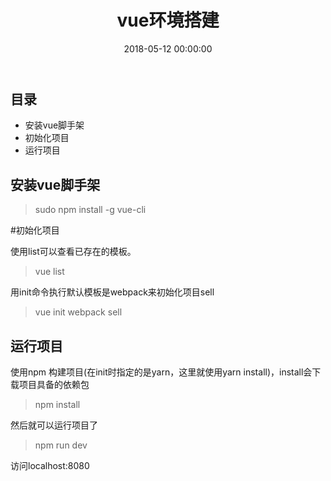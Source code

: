 ﻿---
layout: post
title: vue环境搭建
date: 2018-05-12 00:00:00
categories: 前端
tags: Vue
---

## 目录

- 安装vue脚手架
- 初始化项目
- 运行项目

## 安装vue脚手架

> sudo npm install -g vue-cli

#初始化项目

使用list可以查看已存在的模板。

> vue list

用init命令执行默认模板是webpack来初始化项目sell

> vue init webpack sell

## 运行项目

使用npm 构建项目(在init时指定的是yarn，这里就使用yarn install)，install会下载项目具备的依赖包

> npm install

然后就可以运行项目了

> npm run dev

访问localhost:8080